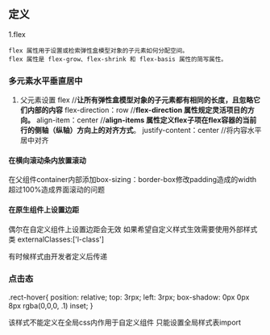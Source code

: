 ## 定义

1.flex

    flex 属性用于设置或检索弹性盒模型对象的子元素如何分配空间。
    flex 属性是 flex-grow、flex-shrink 和 flex-basis 属性的简写属性。

### 多元素水平垂直居中

1. 父元素设置
   flex //**让所有弹性盒模型对象的子元素都有相同的长度，且忽略它们内部的内容**
   flex-direction：row //**flex-direction 属性规定灵活项目的方向。**
   align-item：center //**align-items 属性定义flex子项在flex容器的当前行的侧轴（纵轴）方向上的对齐方式**。
   justify-content：center //将内容水平居中对齐

#### 在横向滚动条内放置滚动

在父组件container内部添加box-sizing：border-box修改padding造成的width超过100%造成界面滚动的问题

#### 在原生组件上设置边距

偶尔在自定义组件上设置边距会无效
如果希望自定义样式生效需要使用外部样式类
externalClasses:['l-class'] 

有时候样式由开发者定义后传递

### 点击态

.rect-hover{
    position: relative;
    top: 3rpx;
    left: 3rpx;
    box-shadow: 0px 0px 8px rgba(0,0,0, .1) inset;
}

该样式不能定义在全局css内作用于自定义组件
只能设置全局样式表import

